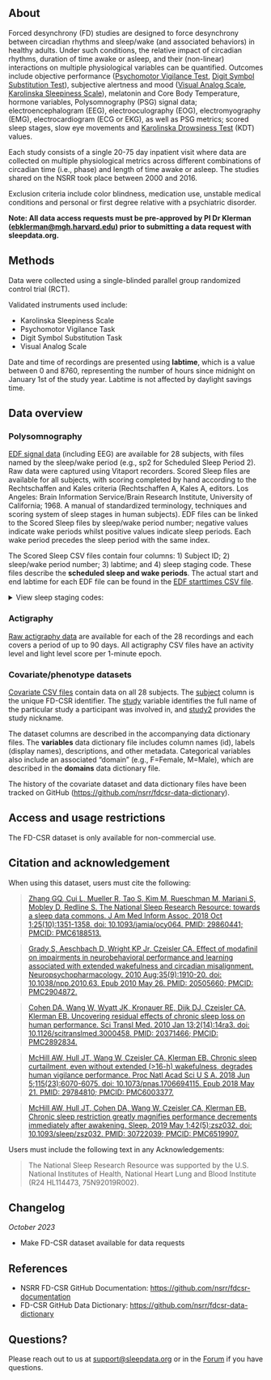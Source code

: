 ## About

Forced desynchrony (FD) studies are designed to force desynchrony between circadian rhythms and sleep/wake (and associated behaviors) in healthy adults. Under such conditions, the relative impact of circadian rhythms, duration of time awake or asleep, and their (non-linear) interactions on multiple physiological variables can be quantified. Outcomes include objective performance ([Psychomotor Vigilance Test](https://link.springer.com/article/10.3758/bf03200977), [Digit Symbol Substitution Test](https://www.ncbi.nlm.nih.gov/pmc/articles/PMC6291255/)), subjective alertness and mood ([Visual Analog Scale](https://pubmed.ncbi.nlm.nih.gov/4048757/), [Karolinska Sleepiness Scale](https://pubmed.ncbi.nlm.nih.gov/16679057/)), melatonin and Core Body Temperature, hormone variables, Polysomnography (PSG) signal data; electroencephalogram (EEG), electrooculography (EOG), electromyography (EMG), electrocardiogram (ECG or EKG), as well as PSG metrics; scored sleep stages, slow eye movements and [Karolinska Drowsiness Test](https://pubmed.ncbi.nlm.nih.gov/2265922/) (KDT) values.

Each study consists of a single 20-75 day inpatient visit where data are collected on multiple physiological metrics across different combinations of circadian time (i.e., phase) and length of time awake or asleep. The studies shared on the NSRR took place between 2000 and 2016.

Exclusion criteria include color blindness, medication use, unstable medical conditions and personal or first degree relative with a psychiatric disorder.

**Note: All data access requests must be pre-approved by PI Dr Klerman (ebklerman@mgh.harvard.edu) prior to submitting a data request with sleepdata.org.**

## Methods

Data were collected using a single-blinded parallel group randomized control trial (RCT). 

Validated instruments used include:
* Karolinska Sleepiness Scale
* Psychomotor Vigilance Task 
* Digit Symbol Substitution Task
* Visual Analog Scale

Date and time of recordings are presented using **labtime**, which is a value between 0 and 8760, representing the number of hours since midnight on January 1st of the study year. Labtime is not affected by daylight savings time. 

## Data overview

### Polysomnography
[EDF signal data](:files_path:/original) (including EEG) are available for 28 subjects, with files named by the sleep/wake period (e.g., sp2 for Scheduled Sleep Period 2). Raw data were captured using Vitaport recorders. Scored Sleep files are available for all subjects, with scoring completed by hand according to the Rechtschaffen and Kales criteria (Rechtschaffen A, Kales A, editors. Los Angeles: Brain Information Service/Brain Research Institute, University of California; 1968. A manual of standardized terminology, techniques and scoring system of sleep stages in human subjects). EDF files can be linked to the Scored Sleep files by sleep/wake period number; negative values indicate wake periods whilst positive values indicate sleep periods. Each wake period precedes the sleep period with the same index.

The Scored Sleep CSV files contain four columns: 1) Subject ID; 2) sleep/wake period number; 3) labtime; and 4) sleep staging code. These files describe the **scheduled sleep and wake periods**. The actual start and end labtime for each EDF file can be found in the [EDF starttimes CSV file](:files_path:/original).

<details>
  <summary>View sleep staging codes:</summary>

  <table>
<tr><td><b>Value</b></td><td><b>Meaning</b></td></tr>
<tr><td>0</td><td>Unknown</td></tr>
<tr><td>1</td><td>NREM 1</td></tr>
<tr><td>2</td><td>NREM 2</td></tr>
<tr><td>3</td><td>NREM 3</td></tr>
<tr><td>4</td><td>NREM 4</td></tr>
<tr><td>5</td><td>Wake</td></tr>
<tr><td>6</td><td>REM</td></tr>
<tr><td>7</td><td>Movement</td></tr>
<tr><td>8</td><td>Lights Out</td></tr>
<tr><td>9</td><td>Lights On</td></tr>


</table>

</details>    


### Actigraphy
[Raw actigraphy data](:files_path:/original) are available for each of the 28 recordings and each covers a period of up to 90 days. All actigraphy CSV files have an activity level and light level score per 1-minute epoch.

### Covariate/phenotype datasets
[Covariate CSV files](:files_path:/datasets) contain data on all 28 subjects. The [subject](:variables_path:/subject) column is the unique FD-CSR identifier. The [study](:variables_path:/study) variable identifies the full name of the particular study a participant was involved in, and [study2](:variables_path:/study2) provides the study nickname.

The dataset columns are described in the accompanying data dictionary files. The **variables** data dictionary file includes column names (id), labels (display names), descriptions, and other metadata. Categorical variables also include an associated “domain” (e.g., F=Female, M=Male), which are described in the **domains** data dictionary file.

The history of the covariate dataset and data dictionary files have been tracked on GitHub (https://github.com/nsrr/fdcsr-data-dictionary). 

## Access and usage restrictions

The FD-CSR dataset is only available for non-commercial use.

## Citation and acknowledgement

When using this dataset, users must cite the following:

>[Zhang GQ, Cui L, Mueller R, Tao S, Kim M, Rueschman M, Mariani S, Mobley D, Redline S. The National Sleep Research Resource: towards a sleep data commons. J Am Med Inform Assoc. 2018 Oct 1;25(10):1351-1358. doi: 10.1093/jamia/ocy064. PMID: 29860441; PMCID: PMC6188513.](https://pubmed.ncbi.nlm.nih.gov/29860441/)

>[Grady S, Aeschbach D, Wright KP Jr, Czeisler CA. Effect of modafinil on impairments in neurobehavioral performance and learning associated with extended wakefulness and circadian misalignment. Neuropsychopharmacology. 2010 Aug;35(9):1910-20. doi: 10.1038/npp.2010.63. Epub 2010 May 26. PMID: 20505660; PMCID: PMC2904872.](https://pubmed.ncbi.nlm.nih.gov/20505660/)

>[Cohen DA, Wang W, Wyatt JK, Kronauer RE, Dijk DJ, Czeisler CA, Klerman EB. Uncovering residual effects of chronic sleep loss on human performance. Sci Transl Med. 2010 Jan 13;2(14):14ra3. doi: 10.1126/scitranslmed.3000458. PMID: 20371466; PMCID: PMC2892834.](https://pubmed.ncbi.nlm.nih.gov/20371466/)
 
>[McHill AW, Hull JT, Wang W, Czeisler CA, Klerman EB. Chronic sleep curtailment, even without extended (>16-h) wakefulness, degrades human vigilance performance. Proc Natl Acad Sci U S A. 2018 Jun 5;115(23):6070-6075. doi: 10.1073/pnas.1706694115. Epub 2018 May 21. PMID: 29784810; PMCID: PMC6003377.](https://pubmed.ncbi.nlm.nih.gov/29784810/)

>[McHill AW, Hull JT, Cohen DA, Wang W, Czeisler CA, Klerman EB. Chronic sleep restriction greatly magnifies performance decrements immediately after awakening. Sleep. 2019 May 1;42(5):zsz032. doi: 10.1093/sleep/zsz032. PMID: 30722039; PMCID: PMC6519907.](https://pubmed.ncbi.nlm.nih.gov/30722039/)

Users must include the following text in any Acknowledgements:

> The National Sleep Research Resource was supported by the U.S. National Institutes of Health, National Heart Lung and Blood Institute (R24 HL114473, 75N92019R002).

## Changelog

*October 2023*

- Make FD-CSR dataset available for data requests

## References

- NSRR FD-CSR GitHub Documentation: https://github.com/nsrr/fdcsr-documentation
- FD-CSR GitHub Data Dictionary: https://github.com/nsrr/fdcsr-data-dictionary

## Questions?

Please reach out to us at support@sleepdata.org or in the [Forum](https://sleepdata.org/forum) if you have questions.

